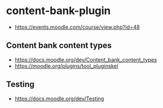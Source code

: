 # content-bank-plugin
- https://events.moodle.com/course/view.php?id=48

## Content bank content types
- https://docs.moodle.org/dev/Content_bank_content_types
- https://moodle.org/plugins/tool_pluginskel

## Testing
- https://docs.moodle.org/dev/Testing
